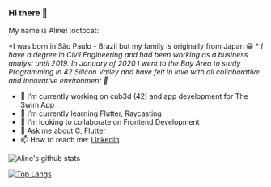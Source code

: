 ### Hi there 👋

My name is Aline! :octocat:

*I was born in São Paulo - Brazil but my family is originally from Japan 😁 *
*I have a degree in Civil Engineering and had been working as a business analyst until 2019.*
*In January of 2020 I went to the Bay Area to study Programming in 42 Silicon Valley and have felt in love with all collaborative and innovative environment 🌟*

- 🔭 I’m currently working on cub3d (42) and app development for The Swim App
- 🌱 I’m currently learning Flutter, Raycasting
- 👯 I’m looking to collaborate on Frontend Development
- 💬 Ask me about C, Flutter
- 📫 How to reach me: [LinkedIn](https://www.linkedin.com/in/aline-fukuhara-5b4831a0/)

![Aline's github stats](https://github-readme-stats.vercel.app/api?username=alineayumi&show_icons=true&theme=default)
 
[![Top Langs](https://github-readme-stats.vercel.app/api/top-langs/?username=alineayumi&layout=compact)](https://github.com/alineayumi/github-readme-stats)

